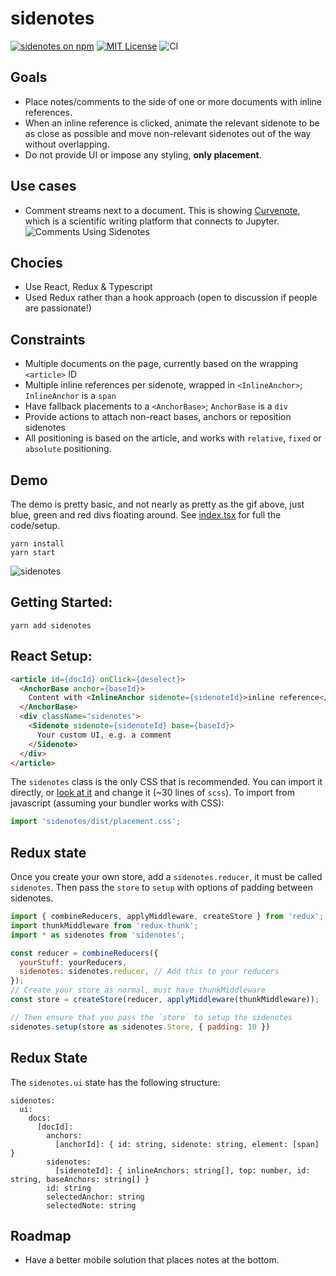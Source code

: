 # sidenotes
[![sidenotes on npm](https://img.shields.io/npm/v/sidenotes.svg)](https://www.npmjs.com/package/sidenotes)
[![MIT License](https://img.shields.io/badge/license-MIT-blue.svg)](https://github.com/curvenote/sidenotes/main/LICENSE)
![CI](https://github.com/curvenote/sidenotes/workflows/CI/badge.svg)

## Goals
* Place notes/comments to the side of one or more documents with inline references.
* When an inline reference is clicked, animate the relevant sidenote to be as close as possible and move non-relevant sidenotes out of the way without overlapping.
* Do not provide UI or impose any styling, **only placement**.

## Use cases

* Comment streams next to a document. This is showing [Curvenote](https://curvenote.com), which is a scientific writing platform that connects to Jupyter.
![Comments Using Sidenotes](https://github.com/curvenote/sidenotes/raw/main/images/comments.gif)

## Chocies
* Use React, Redux & Typescript
* Used Redux rather than a hook approach (open to discussion if people are passionate!)

## Constraints
* Multiple documents on the page, currently based on the wrapping `<article>` ID
* Multiple inline references per sidenote, wrapped in `<InlineAnchor>`; `InlineAnchor` is a `span`
* Have fallback placements to a `<AnchorBase>`; `AnchorBase` is a `div`
* Provide actions to attach non-react bases, anchors or reposition sidenotes
* All positioning is based on the article, and works with `relative`, `fixed` or `absolute` positioning.

## Demo
The demo is pretty basic, and not nearly as pretty as the gif above, just blue, green and red divs floating around.
See [index.tsx](/demo/index.tsx) for full the code/setup.
```
yarn install
yarn start
```

![sidenotes](https://github.com/curvenote/sidenotes/raw/main/images/sidenotes.gif)

## Getting Started:
```
yarn add sidenotes
```

## React Setup:

```html
<article id={docId} onClick={deselect}>
  <AnchorBase anchor={baseId}>
    Content with <InlineAnchor sidenote={sidenoteId}>inline reference</InlineAnchor>
  </AnchorBase>
  <div className="sidenotes">
    <Sidenote sidenote={sidenoteId} base={baseId}>
      Your custom UI, e.g. a comment
    </Sidenote>
  </div>
</article>
```

The `sidenotes` class is the only CSS that is recommended. You can import it directly, or [look at it](/styles/index.scss) and change it (~30 lines of `scss`). To import from javascript (assuming your bundler works with CSS):

```javascript
import 'sidenotes/dist/placement.css';
```

## Redux state

Once you create your own store, add a `sidenotes.reducer`, it must be called `sidenotes`. Then pass the `store` to `setup` with options of padding between sidenotes.

```javascript
import { combineReducers, applyMiddleware, createStore } from 'redux';
import thunkMiddleware from 'redux-thunk';
import * as sidenotes from 'sidenotes';

const reducer = combineReducers({
  yourStuff: yourReducers,
  sidenotes: sidenotes.reducer, // Add this to your reducers
});
// Create your store as normal, must have thunkMiddleware
const store = createStore(reducer, applyMiddleware(thunkMiddleware));

// Then ensure that you pass the `store` to setup the sidenotes
sidenotes.setup(store as sidenotes.Store, { padding: 10 })
```

## Redux State
The `sidenotes.ui` state has the following structure:

```
sidenotes:
  ui:
    docs:
      [docId]:
        anchors:
          [anchorId]: { id: string, sidenote: string, element: [span] }
        sidenotes:
          [sidenoteId]: { inlineAnchors: string[], top: number, id: string, baseAnchors: string[] }
        id: string
        selectedAnchor: string
        selectedNote: string
```


## Roadmap
* Have a better mobile solution that places notes at the bottom.
